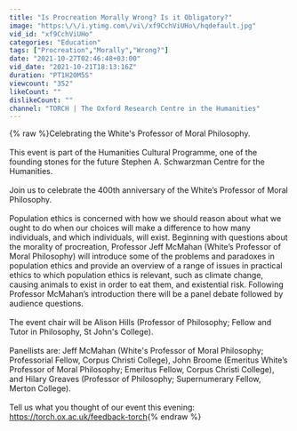 ```yaml
---
title: "Is Procreation Morally Wrong? Is it Obligatory?"
image: "https:\/\/i.ytimg.com\/vi\/xf9CchViUHo\/hqdefault.jpg"
vid_id: "xf9CchViUHo"
categories: "Education"
tags: ["Procreation","Morally","Wrong?"]
date: "2021-10-27T02:46:48+03:00"
vid_date: "2021-10-21T18:13:16Z"
duration: "PT1H20M5S"
viewcount: "352"
likeCount: ""
dislikeCount: ""
channel: "TORCH | The Oxford Research Centre in the Humanities"
---
```

{% raw %}Celebrating the White's Professor of Moral Philosophy. <br /><br />This event is part of the Humanities Cultural Programme, one of the founding stones for the future Stephen A. Schwarzman Centre for the Humanities.<br /><br />Join us to celebrate the 400th anniversary of the White’s Professor of Moral Philosophy.<br /><br />Population ethics is concerned with how we should reason about what we ought to do when our choices will make a difference to how many individuals, and which individuals, will exist. Beginning with questions about the morality of procreation, Professor Jeff McMahan (White’s Professor of Moral Philosophy) will introduce some of the problems and paradoxes in population ethics and provide an overview of a range of issues in practical ethics to which population ethics is relevant, such as climate change, causing animals to exist in order to eat them, and existential risk. Following Professor McMahan’s introduction there will be a panel debate followed by audience questions.<br /><br />The event chair will be Alison Hills (Professor of Philosophy; Fellow and Tutor in Philosophy, St John's College).<br /><br />Panellists are: Jeff McMahan (White's Professor of Moral Philosophy; Professorial Fellow, Corpus Christi College), John Broome (Emeritus White’s Professor of Moral Philosophy; Emeritus Fellow, Corpus Christi College), and Hilary Greaves (Professor of Philosophy; Supernumerary Fellow, Merton College).<br /><br />Tell us what you thought of our event this evening: <a rel="nofollow" target="blank" href="https://torch.ox.ac.uk/feedback-torch">https://torch.ox.ac.uk/feedback-torch</a>{% endraw %}

